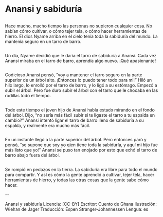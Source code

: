 # Anansi y sabiduría

##
Hace mucho, mucho tiempo las personas no supieron cualquier cosa. No sabían cómo cultivar, o cómo tejer tela, o cómo hacer herramientas de hierro. El dios Nyame arriba en el cielo tenía toda la sabiduría del mundo. La mantenía seguro en un tarro de barro.

##
Un día, Nyame decidió que le daría el tarro de sabiduría a Anansi. Cada vez Anansi miraba en el tarro de barro, aprendía algo nuevo. ¡Qué apasionante!

##
Codicioso Anansi pensó, “voy a mantener el tarro seguro en la parte superior de un árbol alto. ¡Entonces lo puedo tener todo para mi!”  Hiló un hilo largo, lo enrolló por el tarro de barro, y lo ligó a su estómago. Empezó a subir el árbol. Pero fue duro subir el árbol con el tarro que le chocaba en las rodillas todo el tiempo.

##
Todo este tiempo el joven hijo de Anansi había estado mirando en el fondo del árbol. Dijo, “no sería más fácil subir si te ligaste el tarro a tu espalda en cambio?” Anansi intentó ligar el tarro de barro lleno de sabiduría a su espalda, y realmente era mucho más fácil.

##
En un instante llegó a la parte superior del árbol. Pero entonces  paró y pensó, “se supone que soy yo qien tiene toda la sabiduría, y aquí mi hijo fue más listo que yo!” Anansi se puso tan enojado por esto que echó el tarro de barro abajo fuera del árbol.

##
Se rompió en pedazos en la tierra. La sabiduría era libre para todo el mundo para compartir. Y así es cómo la gente aprendió a cultivar, tejer tela, hacer herramientas de hierro, y todas las otras cosas que la gente sabe cómo hacer.

--

Anansi y sabiduría
Licencia: [CC-BY]
Escritor: Cuento de Ghana
Ilustración: Wiehan de Jager
Traducción: Espen Stranger-Johannessen
Lengua: es
